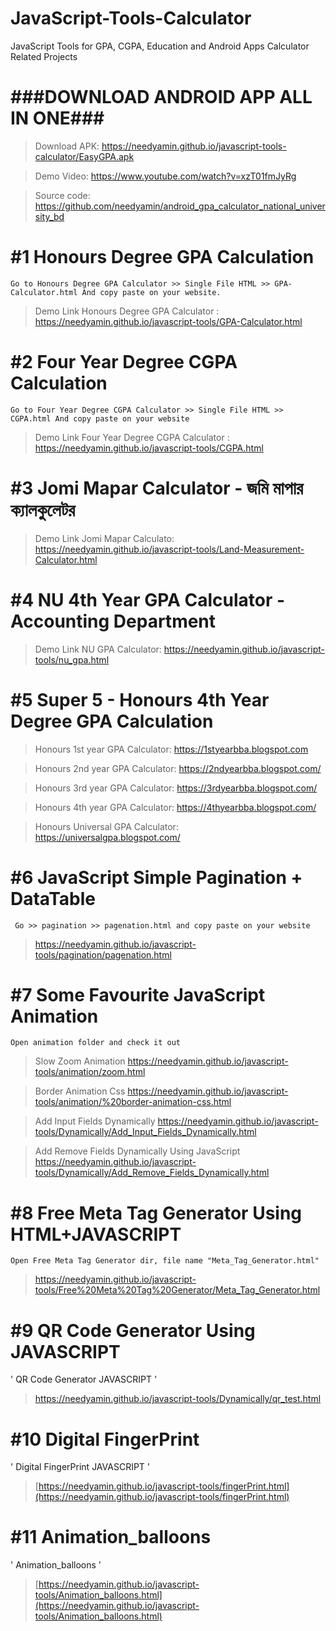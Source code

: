 # JavaScript-Tools-Calculator
JavaScript Tools for GPA, CGPA, Education and Android Apps Calculator Related Projects


# ###DOWNLOAD ANDROID APP ALL IN ONE###
> Download APK: https://needyamin.github.io/javascript-tools-calculator/EasyGPA.apk

> Demo Video: https://www.youtube.com/watch?v=xzT01fmJyRg

> Source code: https://github.com/needyamin/android_gpa_calculator_national_university_bd


# #1 Honours Degree GPA Calculation 
` Go to Honours Degree GPA Calculator >> Single File HTML >> GPA-Calculator.html And copy paste on your website. `
> Demo Link Honours Degree GPA Calculator : https://needyamin.github.io/javascript-tools/GPA-Calculator.html



# #2 Four Year Degree CGPA Calculation
` Go to Four Year Degree CGPA Calculator >> Single File HTML >> CGPA.html And copy paste on your website `
> Demo Link Four Year Degree CGPA Calculator : https://needyamin.github.io/javascript-tools/CGPA.html

# #3 Jomi Mapar Calculator - জমি মাপার ক্যালকুলেটর
>  Demo Link Jomi Mapar Calculato: https://needyamin.github.io/javascript-tools/Land-Measurement-Calculator.html

# #4 NU 4th Year GPA Calculator - Accounting Department
>  Demo Link NU GPA Calculator: https://needyamin.github.io/javascript-tools/nu_gpa.html


# #5 Super 5 - Honours 4th Year Degree GPA Calculation
> Honours 1st year GPA Calculator: https://1styearbba.blogspot.com

> Honours 2nd year GPA Calculator: https://2ndyearbba.blogspot.com/

> Honours 3rd year GPA Calculator: https://3rdyearbba.blogspot.com/

> Honours 4th year GPA Calculator: https://4thyearbba.blogspot.com/

> Honours Universal GPA Calculator: https://universalgpa.blogspot.com/


# #6 JavaScript Simple Pagination + DataTable
` Go >> pagination >> pagenation.html and copy paste on your website`
> https://needyamin.github.io/javascript-tools/pagination/pagenation.html

# #7 Some Favourite JavaScript Animation
` Open animation folder and check it out `
> Slow Zoom Animation https://needyamin.github.io/javascript-tools/animation/zoom.html

> Border Animation Css https://needyamin.github.io/javascript-tools/animation/%20border-animation-css.html

> Add Input Fields Dynamically https://needyamin.github.io/javascript-tools/Dynamically/Add_Input_Fields_Dynamically.html

> Add Remove Fields Dynamically Using JavaScript https://needyamin.github.io/javascript-tools/Dynamically/Add_Remove_Fields_Dynamically.html


# #8 Free Meta Tag Generator Using HTML+JAVASCRIPT
` Open Free Meta Tag Generator dir, file name "Meta_Tag_Generator.html" `
> https://needyamin.github.io/javascript-tools/Free%20Meta%20Tag%20Generator/Meta_Tag_Generator.html

# #9 QR Code Generator Using JAVASCRIPT
' QR Code Generator JAVASCRIPT '
> https://needyamin.github.io/javascript-tools/Dynamically/qr_test.html


# #10 Digital FingerPrint
' Digital FingerPrint JAVASCRIPT '
> [https://needyamin.github.io/javascript-tools/fingerPrint.html](https://needyamin.github.io/javascript-tools/fingerPrint.html)

# #11 Animation_balloons
' Animation_balloons '
> [https://needyamin.github.io/javascript-tools/Animation_balloons.html](https://needyamin.github.io/javascript-tools/Animation_balloons.html)
